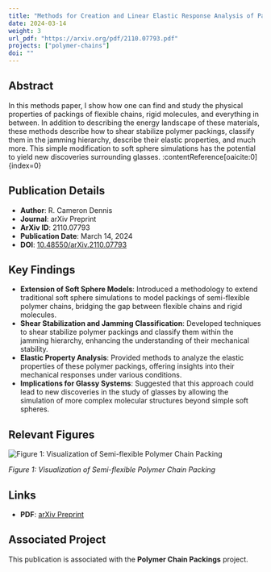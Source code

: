 ```yaml
---
title: "Methods for Creation and Linear Elastic Response Analysis of Packings of Semi-flexible Soft Polymer Chains"
date: 2024-03-14
weight: 3
url_pdf: "https://arxiv.org/pdf/2110.07793.pdf"
projects: ["polymer-chains"]
doi: ""
---
```


## Abstract

In this methods paper, I show how one can find and study the physical properties of packings of flexible chains, rigid molecules, and everything in between. In addition to describing the energy landscape of these materials, these methods describe how to shear stabilize polymer packings, classify them in the jamming hierarchy, describe their elastic properties, and much more. This simple modification to soft sphere simulations has the potential to yield new discoveries surrounding glasses. :contentReference[oaicite:0]{index=0}

## Publication Details

- **Author**: R. Cameron Dennis
- **Journal**: arXiv Preprint
- **ArXiv ID**: 2110.07793
- **Publication Date**: March 14, 2024
- **DOI**: [10.48550/arXiv.2110.07793](https://doi.org/10.48550/arXiv.2110.07793)

## Key Findings

- **Extension of Soft Sphere Models**: Introduced a methodology to extend traditional soft sphere simulations to model packings of semi-flexible polymer chains, bridging the gap between flexible chains and rigid molecules.
- **Shear Stabilization and Jamming Classification**: Developed techniques to shear stabilize polymer packings and classify them within the jamming hierarchy, enhancing the understanding of their mechanical stability.
- **Elastic Property Analysis**: Provided methods to analyze the elastic properties of these polymer packings, offering insights into their mechanical responses under various conditions.
- **Implications for Glassy Systems**: Suggested that this approach could lead to new discoveries in the study of glasses by allowing the simulation of more complex molecular structures beyond simple soft spheres.

## Relevant Figures

![Figure 1: Visualization of Semi-flexible Polymer Chain Packing](https://arxiv.org/abs/2110.07793v2/fig1)

*Figure 1: Visualization of Semi-flexible Polymer Chain Packing*

## Links

- **PDF**: [arXiv Preprint](https://arxiv.org/pdf/2110.07793.pdf)

## Associated Project

This publication is associated with the **Polymer Chain Packings** project.
